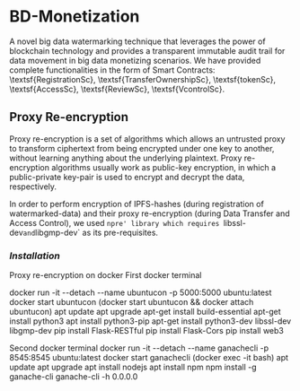 # **BD-Monetization**
 
A novel big data watermarking technique that leverages the power of blockchain technology and provides a transparent immutable audit trail for
data movement in big data monetizing scenarios. We have provided complete functionalities in the form of Smart Contracts: \textsf{RegistrationSc}, \textsf{TransferOwnershipSc},
\textsf{tokenSc}, \textsf{AccessSc}, \textsf{ReviewSc}, \textsf{VcontrolSc}.

## Proxy Re-encryption

Proxy re-encryption is a set of algorithms which allows an untrusted proxy to transform ciphertext from being encrypted under one key to another, without learning anything about the underlying plaintext. Proxy re-encryption algorithms usually work as public-key encryption, in which a public-private key-pair is used to encrypt and decrypt the data, respectively.

In order to perform encryption of IPFS-hashes (during registration of watermarked-data) and their proxy re-encryption (during Data Transfer and Access Control), we used `npre' library which requires `libssl-dev` and `libgmp-dev` as its pre-requisites.

### ***Installation***
Proxy re-encryption on docker
First docker terminal

docker run -it --detach --name ubuntucon -p 5000:5000 ubuntu:latest
docker start ubuntucon           (docker start ubuntucon && docker attach ubuntucon)
apt update
apt upgrade
apt-get install build-essential
apt-get install python3
apt install python3-pip
apt-get install python3-dev libssl-dev libgmp-dev
pip install Flask-RESTful
pip install Flask-Cors
pip install web3


Second docker terminal
docker run -it --detach --name ganachecli -p 8545:8545 ubuntu:latest
docker start ganachecli           (docker exec -it <container> bash)
apt update
apt upgrade
apt install nodejs
apt install npm
npm install -g ganache-cli
ganache-cli -h 0.0.0.0
